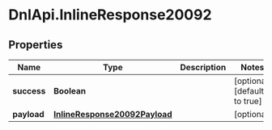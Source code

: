 # DnlApi.InlineResponse20092

## Properties
Name | Type | Description | Notes
------------ | ------------- | ------------- | -------------
**success** | **Boolean** |  | [optional] [default to true]
**payload** | [**InlineResponse20092Payload**](InlineResponse20092Payload.md) |  | [optional] 



